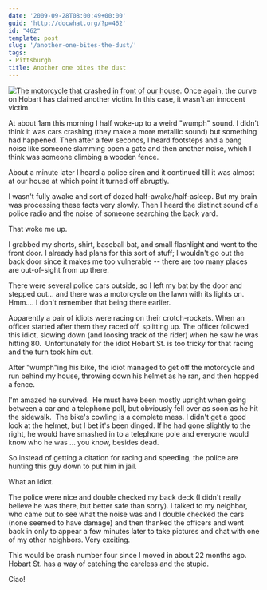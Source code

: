 ```yaml
---
date: '2009-09-28T08:00:49+00:00'
guid: 'http://docwhat.org/?p=462'
id: "462"
template: post
slug: '/another-one-bites-the-dust/'
tags:
- Pittsburgh
title: Another one bites the dust
---
```


[![The motorcycle that crashed in front of our
house.](https://farm3.static.flickr.com/2448/3961062359_1a8574d21e.jpg)](https://www.flickr.com/photos/docwhat/3961062359/)
Once again, the curve on Hobart has claimed another victim. In this case, it
wasn't an innocent victim.

At about 1am this morning I half woke-up to a weird "wumph" sound. I didn't
think it was cars crashing (they make a more metallic sound) but something had
happened. Then after a few seconds, I heard footsteps and a bang noise like
someone slamming open a gate and then another noise, which I think was someone
climbing a wooden fence.

About a minute later I heard a police siren and it continued till it was almost
at our house at which point it turned off abruptly.

I wasn't fully awake and sort of dozed half-awake/half-asleep. But my brain was
processing these facts very slowly. Then I heard the distinct sound of a police
radio and the noise of someone searching the back yard.

That woke me up.

I grabbed my shorts, shirt, baseball bat, and small flashlight and went to the
front door. I already had plans for this sort of stuff; I wouldn't go out the
back door since it makes me too vulnerable -- there are too many places are
out-of-sight from up there.

There were several police cars outside, so I left my bat by the door and stepped
out... and there was a motorcycle on the lawn with its lights on. Hmm.... I
don't remember that being there earlier.

Apparently a pair of idiots were racing on their crotch-rockets. When an officer
started after them they raced off, splitting up. The officer followed this
idiot, slowing down (and loosing track of the rider) when he saw he was
hitting 80.  Unfortunately for the idiot Hobart St. is too tricky for that
racing and the turn took him out.

After "wumph"ing his bike, the idiot managed to get off the motorcycle and run
behind my house, throwing down his helmet as he ran, and then hopped a fence.

I'm amazed he survived.  He must have been mostly upright when going between a
car and a telephone poll, but obviously fell over as soon as he hit the
sidewalk.  The bike's cowling is a complete mess. I didn't get a good look at
the helmet, but I bet it's been dinged. If he had gone slightly to the right, he
would have smashed in to a telephone pole and everyone would know who he was ...
you know, besides dead.

So instead of getting a citation for racing and speeding, the police are hunting
this guy down to put him in jail.

What an idiot.

The police were nice and double checked my back deck (I didn't really believe he
was there, but better safe than sorry). I talked to my neighbor, who came out to
see what the noise was and I double checked the cars (none seemed to have
damage) and then thanked the officers and went back in only to appear a few
minutes later to take pictures and chat with one of my other neighbors. Very
exciting.

This would be crash number four since I moved in about 22 months ago. Hobart St.
has a way of catching the careless and the stupid.

Ciao!
